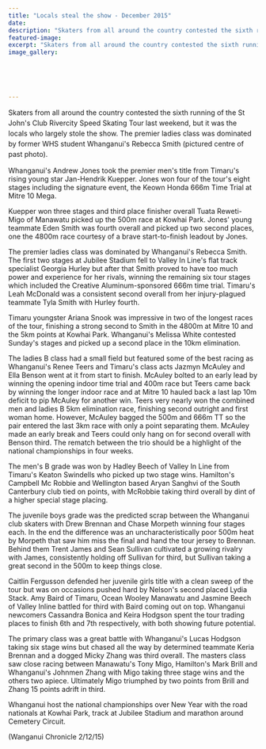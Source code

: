 ```yaml
---
title: "Locals steal the show - December 2015"
date: 
description: "Skaters from all around the country contested the sixth running of the St John's Club Rivercity Speed Skating Tour last weekend. The premier ladies class was dominated by Whanganui's Rebecca Smith..."
featured-image: 
excerpt: "Skaters from all around the country contested the sixth running of the St John's Club Rivercity Speed Skating Tour last weekend, but it was the locals who largely stole the show. The premier ladies class was dominated by former WHS student Whanganui's Rebecca Smith."
image_gallery:
	
	
	
	
	
---
```


<p><span style="line-height: 1.5;">Skaters from all around the country contested the sixth running of the St John's Club Rivercity Speed Skating Tour last weekend, but it was the locals who largely stole the show. The premier ladies class was dominated by former WHS student Whanganui's Rebecca Smith (pictured centre of past photo).</span></p>
<p>Whanganui's Andrew Jones took the premier men's title from Timaru's rising young star Jan-Hendrik Kuepper. Jones won four of the tour's eight stages including the signature event, the Keown Honda 666m Time Trial at Mitre 10 Mega.</p>
<p>Kuepper won three stages and third place finisher overall Tuata Reweti-Migo of Manawatu picked up the 500m race at Kowhai Park. Jones' young teammate Eden Smith was fourth overall and picked up two second places, one the 4800m race courtesy of a brave start-to-finish leadout by Jones.</p>
<p>The premier ladies class was dominated by Whanganui's Rebecca Smith. The first two stages at Jubilee Stadium fell to Valley In Line's flat track specialist Georgia Hurley but after that Smith proved to have too much power and experience for her rivals, winning the remaining six tour stages which included the Creative Aluminum-sponsored 666m time trial. Timaru's Leah McDonald was a consistent second overall from her injury-plagued teammate Tyla Smith with Hurley fourth.</p>
<p>Timaru youngster Ariana Snook was impressive in two of the longest races of the tour, finishing a strong second to Smith in the 4800m at Mitre 10 and the 5km points at Kowhai Park. Whanganui's Melissa White contested Sunday's stages and picked up a second place in the 10km elimination.</p>
<p>The ladies B class had a small field but featured some of the best racing as Whanganui's Renee Teers and Timaru's class acts Jazmyn McAuley and Ella Benson went at it from start to finish. McAuley bolted to an early lead by winning the opening indoor time trial and 400m race but Teers came back by winning the longer indoor race and at Mitre 10 hauled back a last lap 10m deficit to pip McAuley for another win. Teers very nearly won the combined men and ladies B 5km elimination race, finishing second outright and first woman home. However, McAuley bagged the 500m and 666m TT so the pair entered the last 3km race with only a point separating them. McAuley made an early break and Teers could only hang on for second overall with Benson third. The rematch between the trio should be a highlight of the national championships in four weeks.</p>
<p>The men's B grade was won by Hadley Beech of Valley In Line from Timaru's Keaton Swindells who picked up two stage wins. Hamilton's Campbell Mc Robbie and Wellington based Aryan Sanghvi of the South Canterbury club tied on points, with McRobbie taking third overall by dint of a higher special stage placing.</p>
<p>The juvenile boys grade was the predicted scrap between the Whanganui club skaters with Drew Brennan and Chase Morpeth winning four stages each. In the end the difference was an uncharacteristically poor 500m heat by Morpeth that saw him miss the final and hand the tour jersey to Brennan. Behind them Trent James and Sean Sullivan cultivated a growing rivalry with James, consistently holding off Sullivan for third, but Sullivan taking a great second in the 500m to keep things close.</p>
<p>Caitlin Fergusson defended her juvenile girls title with a clean sweep of the tour but was on occasions pushed hard by Nelson's second placed Lydia Stack. Amy Baird of Timaru, Ocean Wooley Manawatu and Jasmine Beech of Valley Inline battled for third with Baird coming out on top. Whanganui newcomers Cassandra Bonica and Keira Hodgson spent the tour trading places to finish 6th and 7th respectively, with both showing future potential.</p>
<p>The primary class was a great battle with Whanganui's Lucas Hodgson taking six stage wins but chased all the way by determined teammate Keria Brennan and a dogged Micky Zhang was third overall. The masters class saw close racing between Manawatu's Tony Migo, Hamilton's Mark Brill and Whanganui's Johnmen Zhang with Migo taking three stage wins and the others two apiece. Ultimately Migo triumphed by two points from Brill and Zhang 15 points adrift in third.</p>
<p>Whanganui host the national championships over New Year with the road nationals at Kowhai Park, track at Jubilee Stadium and marathon around Cemetery Circuit.</p>
<p>(Wanganui Chronicle 2/12/15)</p>


